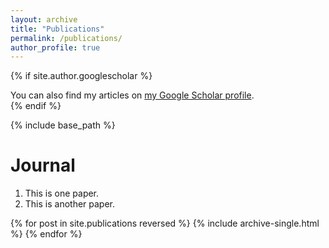 ```yaml
---
layout: archive
title: "Publications"
permalink: /publications/
author_profile: true
---
```


{% if site.author.googlescholar %}
  <div class="wordwrap">You can also find my articles on <a href="{{site.author.googlescholar}}">my Google Scholar profile</a>.</div>
{% endif %}

{% include base_path %}


Journal
======
1. This is one paper.
2. This is another paper.

{% for post in site.publications reversed %}
  {% include archive-single.html %}
{% endfor %}
